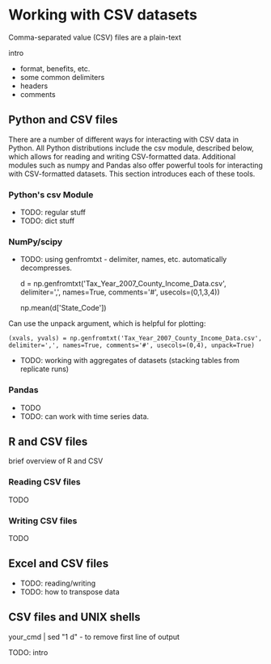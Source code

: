 # Working with CSV datasets

Comma-separated value (CSV) files are a plain-text

intro
* format, benefits, etc.
* some common delimiters
* headers
* comments

## Python and CSV files

There are a number of different ways for interacting with CSV data in Python.
All Python distributions include the csv module, described below, which allows
for reading and writing CSV-formatted data. Additional modules such as numpy
and Pandas also offer powerful tools for interacting with CSV-formatted
datasets. This section introduces each of these tools.

### Python's csv Module

* TODO: regular stuff
* TODO: dict stuff

### NumPy/scipy

* TODO: using genfromtxt - delimiter, names, etc.  automatically decompresses. 

    d = np.genfromtxt('Tax_Year_2007_County_Income_Data.csv', delimiter=',', names=True, comments='#', usecols=(0,1,3,4))

    np.mean(d['State_Code'])

Can use the unpack argument, which is helpful for plotting:

    (xvals, yvals) = np.genfromtxt('Tax_Year_2007_County_Income_Data.csv', delimiter=',', names=True, comments='#', usecols=(0,4), unpack=True)


* TODO: working with aggregates of datasets (stacking tables from replicate runs)


### Pandas

* TODO
* TODO: can work with time series data.


## R and CSV files

brief overview of R and CSV


### Reading CSV files

TODO


### Writing CSV files

TODO


## Excel and CSV files

* TODO: reading/writing
* TODO: how to transpose data


## CSV files and UNIX shells

your_cmd | sed "1 d" - to remove first line of output

TODO: intro

